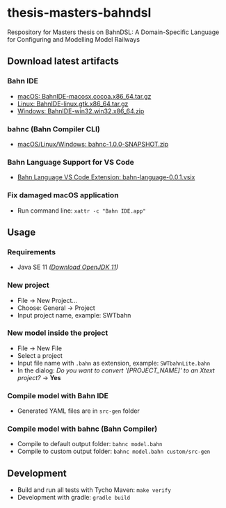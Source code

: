 # thesis-masters-bahndsl

Respository for Masters thesis on BahnDSL: A Domain-Specific Language for Configuring and Modelling Model Railways

## Download latest artifacts

### Bahn IDE
- [macOS: BahnIDE-macosx.cocoa.x86_64.tar.gz](https://gitlab.rz.uni-bamberg.de/swt/teaching/2019-ws/thesis-masters-bahndsl/-/jobs/artifacts/develop/raw/src/build/BahnIDE-macosx.cocoa.x86_64.tar.gz?job=deploy-rcp-compiler)
- [Linux: BahnIDE-linux.gtk.x86_64.tar.gz](https://gitlab.rz.uni-bamberg.de/swt/teaching/2019-ws/thesis-masters-bahndsl/-/jobs/artifacts/develop/raw/src/build/BahnIDE-linux.gtk.x86_64.tar.gz?job=deploy-rcp-compiler)
- [Windows: BahnIDE-win32.win32.x86_64.zip](https://gitlab.rz.uni-bamberg.de/swt/teaching/2019-ws/thesis-masters-bahndsl/-/jobs/artifacts/develop/raw/src/build/BahnIDE-win32.win32.x86_64.zip?job=deploy-rcp-compiler)

### bahnc (Bahn Compiler CLI)
- [macOS/Linux/Windows: bahnc-1.0.0-SNAPSHOT.zip](https://gitlab.rz.uni-bamberg.de/swt/teaching/2019-ws/thesis-masters-bahndsl/-/jobs/artifacts/develop/raw/src/build/bahnc-1.0.0-SNAPSHOT.zip?job=deploy-rcp-compiler)

### Bahn Language Support for VS Code
- [Bahn Language VS Code Extension: bahn-language-0.0.1.vsix](https://gitlab.rz.uni-bamberg.de/swt/teaching/2019-ws/thesis-masters-bahndsl/-/jobs/artifacts/develop/raw/src/build/bahn-language-0.0.1.vsix?job=deploy-rcp-compiler)

### Fix damaged macOS application
- Run command line: `xattr -c "Bahn IDE.app"`

## Usage

### Requirements
- Java SE 11 *([Download OpenJDK 11](https://adoptopenjdk.net/index.html?variant=openjdk11&jvmVariant=hotspot))*

### New project
- File -> New Project...
- Choose: General -> Project
- Input project name, example: SWTbahn

### New model inside the project
- File -> New File
- Select a project
- Input file name with `.bahn` as extension, example: `SWTbahnLite.bahn`
- In the dialog: *Do you want to convert '[PROJECT_NAME]' to an Xtext project?* -> **Yes**

### Compile model with Bahn IDE
- Generated YAML files are in `src-gen` folder

### Compile model with bahnc (Bahn Compiler)
- Compile to default output folder: `bahnc model.bahn`
- Compile to custom output folder: `bahnc model.bahn custom/src-gen`

## Development
- Build and run all tests with Tycho Maven: `make verify`
- Development with gradle: `gradle build`